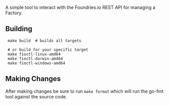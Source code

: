A simple tool to interact with the Foundries.io REST API for managing a
Factory.

## Building
~~~
 make build  # builds all targets

 # or build for your specific target
 make fioctl-linux-amd64
 make fioctl-darwin-amd64
 make fioctl-windows-amd64
~~~

## Making Changes
After making changes be sure to run `make format` which will run the go-fmt
tool against the source code.

